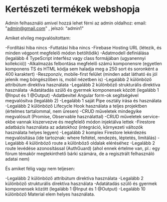 # Kertészeti termékek webshopja

Admin felhasználó amivel hozzá lehet férni az admin oldalhoz: email: "admin@gmail.com" , jelszó: "admin1"

Amiket elvileg megvalósitottam:

-Fordítási hiba nincs
-Futtatási hiba nincs
-Firebase Hosting URL (létezik, és minden végpont megfelelő módon betöltődik)
-Adatmodell definiálása (legalább 4 TypeScript interfész vagy class formájában (ugyanennyi kollekció))
-Alkalmazás felbontása megfelelő számú komponensre (egyetlen komponens TS és HTML kódja sem haladja meg a 250 sort és soronként a 400 karaktert)
-Reszponzív, mobile-first felület (minden adat látható és jól jelenik meg böngészőben is, mobil nézetben is)
-Legalább 2 különböző attribútum direktíva használata
-Legalább 2 különböző strukturális direktíva használata
-Adatátadás szülő és gyermek komponensek között (legalább 1 @Input és 1 @Output)
-Adatbevitel Angular form-ok segítségével megvalósítva (legalább 2)
-Legalább 1 saját Pipe osztály írása és használata
-Legalább 2 különböző Lifecycle Hook használata a teljes projektben (értelmes tartalommal, nem üresen)
-CRUD műveletek mindegyike megvalósult (Promise, Observable használattal)
-CRUD műveletek service-ekbe vannak kiszervezve és megfelelő módon injektálva lettek
-Firestore adatbázis használata az adatokhoz (integráció, környezeti változók használata helyes legyen)
-Legalább 2 komplex Firestore lekérdezés megvalósítása (ide tartoznak: where feltétel, rendezés, léptetés, limitálás)
-Legalább 4 különböző route a különböző oldalak eléréséhez
-Legalább 2 route levédése azonosítással (AuthGuard) (ahol ennek értelme van, pl.: egy fórum témakör megtekinthető bárki számára, de a regisztrált felhasználó adatai nem)

És amiket félig vagy nem teljesen: 

-Legalább 2 különböző attribútum direktíva használata
-Legalább 2 különböző strukturális direktíva használata
-Adatátadás szülő és gyermek komponensek között (legalább 1 @Input és 1 @Output)
-Legalább 10 különböző Material elem helyes használata.

